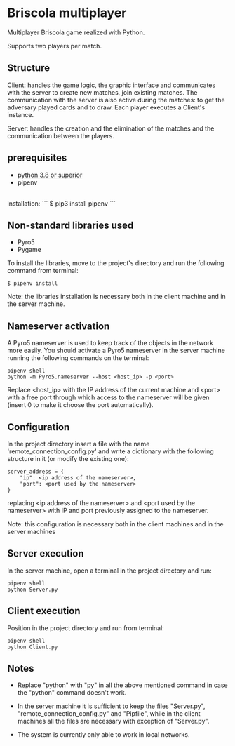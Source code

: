 # Briscola multiplayer
Multiplayer Briscola game realized with Python.

Supports two players per match.

## Structure
Client: handles the game logic, the graphic interface and communicates with the server to create new matches, join existing matches. The communication with the server is also active during the matches: to get the adversary played cards and to draw. Each player executes a Client's instance.

Server: handles the creation and the elimination of the matches and the communication between the players.

## prerequisites
* [python 3.8 or superior](https://www.python.org/downloads/)
* pipenv
<br>
installation:
  ```
  $ pip3 install pipenv
  ```

  
## Non-standard libraries used
* Pyro5
* Pygame

To install the libraries, move to the project's directory and run the following command from terminal:
```
$ pipenv install
```
Note: the libraries installation is necessary both in the client machine and in the server machine.

## Nameserver activation
A Pyro5 nameserver is used to keep track of the objects in the network more easily.
You should activate a Pyro5 nameserver in the server machine running the following commands on the terminal: 
```
pipenv shell
python -m Pyro5.nameserver --host <host_ip> -p <port>
```

Replace \<host_ip> with the IP address of the current machine and \<port> with a free port through which access to the nameserver will be given (insert 0 to make it choose the port automatically).

## Configuration
In the project directory insert a file with the name 'remote_connection_config.py' and write a dictionary with the following structure in it (or modify the existing one):
```
server_address = {
    "ip": <ip address of the nameserver>,
    "port": <port used by the nameserver>
}
```
replacing \<ip address of the nameserver> and \<port used by the nameserver> with IP and port previously assigned to the nameserver.

Note: this configuration is necessary both in the client machines and in the server machines

## Server execution
In the server machine, open a terminal in the project directory and run:
```
pipenv shell
python Server.py
```

## Client execution
Position in the project directory and run from terminal:
```
pipenv shell
python Client.py
```

## Notes
* Replace "python" with "py" in all the above mentioned command in case the "python" command doesn't work.

* In the server machine it is sufficient to keep the files "Server.py", "remote_connection_config.py" and "Pipfile", while in the client machines all the files are necessary with exception of "Server.py".

* The system is currently only able to work in local networks. 
